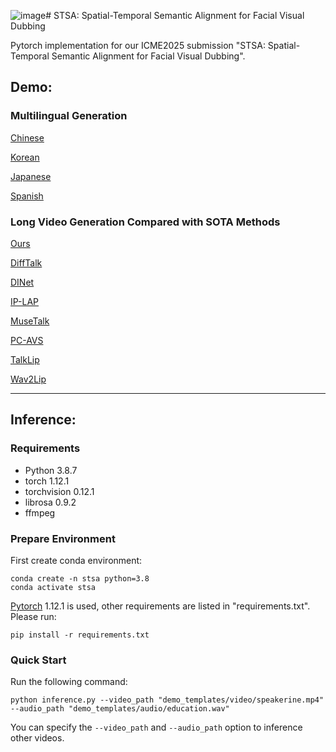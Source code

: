 ![image](https://github.com/user-attachments/assets/08eb63c9-8b9f-4ace-8a11-8c55157c66b6)# STSA: Spatial-Temporal Semantic Alignment for Facial Visual Dubbing

Pytorch implementation for our ICME2025 submission "STSA: Spatial-Temporal Semantic Alignment for Facial Visual Dubbing".

<!-- <img src='./pbf.png' width=900> -->

## Demo:
### Multilingual Generation
[Chinese](https://github.com/user-attachments/assets/03f9b408-d209-4674-8c82-2e4b3d5573bd)

[Korean](https://github.com/user-attachments/assets/8a488b27-3fa1-48f5-9033-ad0b26905392)

[Japanese](https://github.com/user-attachments/assets/c62a0028-c099-4001-92c9-2fd9f04ac1a0)

[Spanish](https://github.com/user-attachments/assets/0648785a-c929-4352-b5dc-49fb50167bb9)

### Long Video Generation Compared with SOTA Methods

[Ours](https://github.com/user-attachments/assets/b7fb5bfd-7a15-4f73-a7e2-83916165c54c)

[DiffTalk](https://github.com/user-attachments/assets/a4c9dc00-2310-4f0f-9c03-8a033711d868)

[DINet](https://github.com/user-attachments/assets/f1900c8c-a657-461a-84f2-062d2dc1930e)

[IP-LAP](https://github.com/user-attachments/assets/a383e735-b204-436e-b4bd-75f85742837e)

[MuseTalk](https://github.com/user-attachments/assets/d6d5ae67-95e3-4708-9259-966b54365344)

[PC-AVS](https://github.com/user-attachments/assets/3b601d3f-04a0-4779-a2bd-68d249180ad2)

[TalkLip](https://github.com/user-attachments/assets/9db72cc8-e9d4-4ced-8680-bafe60ccbed3)

[Wav2Lip](https://github.com/user-attachments/assets/7d397030-5773-4d9e-a5d6-0e22deba5e4c)

---
## Inference:
### Requirements
- Python 3.8.7
- torch 1.12.1
- torchvision 0.12.1
- librosa 0.9.2
- ffmpeg

### Prepare Environment
First create conda environment:
```
conda create -n stsa python=3.8
conda activate stsa
```
[Pytorch](https://pytorch.org/)  1.12.1 is used, other requirements are listed in "requirements.txt". Please run:
```
pip install -r requirements.txt
```
### Quick Start
Run the following command:
```
python inference.py --video_path "demo_templates/video/speakerine.mp4" --audio_path "demo_templates/audio/education.wav"
```
You can specify the `--video_path` and `--audio_path` option to inference other videos.
